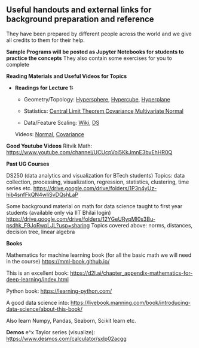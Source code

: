 __Useful handouts and external links for background preparation and reference__
------------------------------
They have been prepared by different people across the world and we give all credits to them for their help.

__Sample Programs will be posted as Jupyter Notebooks for students to practice the concepts__
They also contain some exercises for you to complete 


__Reading Materials and Useful Videos for Topics__

* __Readings for Lecture 1:__
  * Geometry/Topology: [Hypersphere](https://en.wikipedia.org/wiki/N-sphere), [Hypercube](https://en.wikipedia.org/wiki/Hypercube), [Hyperplane](https://en.wikipedia.org/wiki/Hyperplane)
  
  * Statistics: [Central Limit Theorem](https://en.wikipedia.org/wiki/Central_limit_theorem),[Covariance](https://en.wikipedia.org/wiki/Covariance_matrix),[Multivariate Normal](https://en.wikipedia.org/wiki/Multivariate_normal_distribution)

  * Data/Feature Scaling: [Wiki](https://en.wikipedia.org/wiki/Feature_scaling), [DS](https://towardsdatascience.com/all-about-feature-scaling-bcc0ad75cb35)
  
  Videos: [Normal](https://www.youtube.com/watch?v=eho8xH3E6mE), [Covariance](https://www.youtube.com/watch?v=152tSYtiQbw) 
  

__Good Youtube Videos__
Ritvik Math: https://www.youtube.com/channel/UCUcpVoi5KkJmnE3bvEhHR0Q


__Past UG Courses__

DS250 (data analytics and visualization for BTech students)
Topics: data collection, processing, visualization, regression, statistics, clustering, time series etc.
https://drive.google.com/drive/folders/1P3n4yUz-hib4snfFkQN4wliSvDQshLaP


Some background material on math for data science taught to first year students (available only via IIT Bhilai login) 
https://drive.google.com/drive/folders/12YGeURypMl0s3Bu-psdhk_F9JoRwpLJL?usp=sharing
Topics covered above: norms, distances, decision tree, linear algebra

__Books__

Mathematics for machine learning book (for all the basic math we will need in the course)
https://mml-book.github.io/

This is an excellent book:
https://d2l.ai/chapter_appendix-mathematics-for-deep-learning/index.html

Python book:
https://learning-python.com/

A good data science into:
https://livebook.manning.com/book/introducing-data-science/about-this-book/

Also learn Numpy, Pandas, Seaborn, Scikit learn etc.


__Demos__
e^x Taylor series (visualize): https://www.desmos.com/calculator/sxlp02acgg
